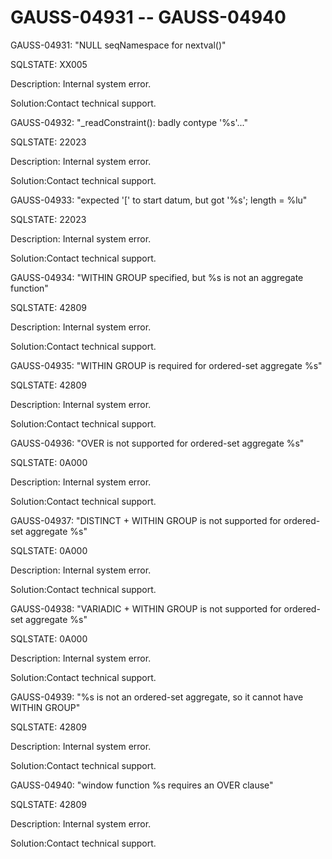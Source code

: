 # GAUSS-04931 -- GAUSS-04940<a name="EN-US_TOPIC_0302073278"></a>

GAUSS-04931: "NULL seqNamespace for nextval\(\)"

SQLSTATE: XX005

Description: Internal system error.

Solution:Contact technical support.

GAUSS-04932: "\_readConstraint\(\): badly contype '%s'..."

SQLSTATE: 22023

Description: Internal system error.

Solution:Contact technical support.

GAUSS-04933: "expected '\[' to start datum, but got '%s'; length = %lu"

SQLSTATE: 22023

Description: Internal system error.

Solution:Contact technical support.

GAUSS-04934: "WITHIN GROUP specified, but %s is not an aggregate function"

SQLSTATE: 42809

Description: Internal system error.

Solution:Contact technical support.

GAUSS-04935: "WITHIN GROUP is required for ordered-set aggregate %s"

SQLSTATE: 42809

Description: Internal system error.

Solution:Contact technical support.

GAUSS-04936: "OVER is not supported for ordered-set aggregate %s"

SQLSTATE: 0A000

Description: Internal system error.

Solution:Contact technical support.

GAUSS-04937: "DISTINCT + WITHIN GROUP is not supported for ordered-set aggregate %s"

SQLSTATE: 0A000

Description: Internal system error.

Solution:Contact technical support.

GAUSS-04938: "VARIADIC + WITHIN GROUP is not supported for ordered-set aggregate %s"

SQLSTATE: 0A000

Description: Internal system error.

Solution:Contact technical support.

GAUSS-04939: "%s is not an ordered-set aggregate, so it cannot have WITHIN GROUP"

SQLSTATE: 42809

Description: Internal system error.

Solution:Contact technical support.

GAUSS-04940: "window function %s requires an OVER clause"

SQLSTATE: 42809

Description: Internal system error.

Solution:Contact technical support.

